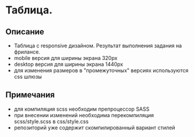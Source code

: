 # Таблица. 
## Описание
- Таблица с responsive дизайном. Результат выполнения задания на фрилансе. 
- mobile версия для ширины экрана 320px
- desktop версия для ширины экрана 1440px
- для изменения размеров в "промежуточных" версиях используются css шлюзы
## Примечания 
- для компиляция scss необходим препроцессор SASS
- при внесении изменений необходима перекомпиляция scss/style.scss в css/style.css
- репозиторий уже содержит скомпилированный вариант стилей